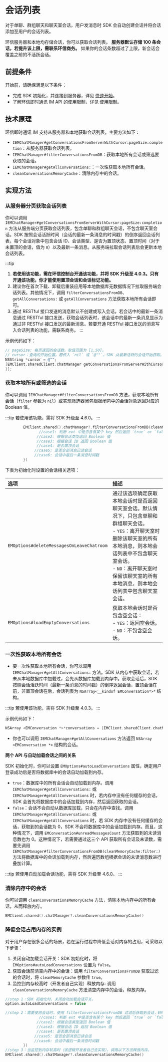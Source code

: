 # 会话列表

<Toc />

对于单聊、群组聊天和聊天室会话，用户发消息时 SDK 会自动创建会话并将会话添加至用户的会话列表。

环信服务器和本地均存储会话，你可以获取会话列表。 **服务器默认存储 100 条会话，若提升该上限，需联系环信商务。** 如果你的会话条数超过了上限，新会话会覆盖之前的不活跃会话。

## 前提条件

开始前，请确保满足以下条件：

- 完成 SDK 初始化，并连接到服务器，详见 [快速开始](quickstart.html)。
- 了解环信即时通讯 IM API 的使用限制，详见 [使用限制](/product/limitation.html)。

## 技术原理

环信即时通讯 IM 支持从服务器和本地获取会话列表，主要方法如下：

- `IEMChatManager#getConversationsFromServerWithCursor:pageSize:completion`：从服务器获取会话列表。
- `IEMChatManager#filterConversationsFromDB`：获取本地所有会话或筛选要获取的会话。
- `IEMChatManager#getAllConversations:`：一次性获取本地所有会话。
- `cleanConversationsMemoryCache`：清除内存中的会话。

## 实现方法

### 从服务器分页获取会话列表

你可以调用 `IEMChatManager#getConversationsFromServerWithCursor:pageSize:completion` 方法从服务端分页获取会话列表，包含单聊和群组聊天会话，不包含聊天室会话。SDK 按照会话活跃时间（会话的最新一条消息的时间戳）的倒序返回会话列表，每个会话对象中包含会话 ID、会话类型、是否为置顶状态、置顶时间（对于未置顶的会话，值为 `0`）以及最新一条消息。从服务端拉取会话列表后会更新本地会话列表。

:::tip
1. **若使用该功能，需在环信控制台开通该功能，并将 SDK 升级至 4.0.3。只有开通该功能，你才能使用置顶会话和会话标记功能。** 
2. 建议你在首次下载、卸载后重装应用等本地数据库无数据情况下拉取服务端会话列表。其他情况下，调用 `filterConversationsFromDB`、`getAllConversations:` 或 `getAllConversations` 方法获取本地所有会话即可。
3. 通过 RESTful 接口发送的消息默认不创建或写入会话。若会话中的最新一条消息通过 RESTful 接口发送，获取会话列表时，该会话中的最新一条消息显示为通过非 RESTful 接口发送的最新消息。若要开通 RESTful 接口发送的消息写入会话列表的功能，需联系商务。
:::

示例代码如下：

```objectivec
// pageSize: 每页返回的会话数。取值范围为 [1,50]。
// cursor：查询的开始位置。若传入 `nil` 或 `@""`，SDK 从最新活跃的会话开始获取。
NSString *cursor = @"";
[EMClient.sharedClient.chatManager getConversationsFromServerWithCursor:cursor pageSize:20 completion:^(EMCursorResult<EMConversation *> * _Nullable result, EMError * _Nullable error) {
}];
```

### 获取本地所有或筛选的会话

你可以调用 `IEMChatManager#filterConversationsFromDB` 方法，获取本地所有会话（`filter` 参数为 `nil`）或实现筛选器闭包根据闭包中的会话对象返回对应的 Boolean 值。

:::tip
若使用该功能，需将 SDK 升级至 4.6.0。
:::

```Swift
        EMClient.shared().chatManager?.filterConversationsFromDB(cleanMemoryCache: true, filter: { conversation in
               //case1: 判断 ext 中是否含有某个 key 然后返回 `true` or `false`
              //case2: 根据会话类型返回 Boolean 值
              //case3: 根据会话 ID 返回 Boolean 值
              //case4: 是否置顶会话
             //case5: 是否全部消息已读会话
             //case6: 会话中最后一条消息时间戳
        })
 ```

下表为初始化时设置的会话相关选项：

| 选项 | 描述    | 
 | :--------- | :----- |
 | `EMOptions#deleteMessagesOnLeaveChatroom`   | 通过该选项确定获取本地会话时是否返回聊天室会话。默认情况下，只包含单聊和群组聊天会话。<br/> - `YES`：离开聊天室时删除该聊天室的所有本地消息，则本地会话列表中不包含聊天室会话。<br/> - `NO`：离开聊天室时保留该聊天室的所有本地消息，则本地会话列表中包含聊天室会话。| 
 |`EMOptions#loadEmptyConversations` | 获取本地会话时是否包含空会话：<br/> - `YES`：返回空会话。<br/> - `NO`：不包含空会话。| 

### 一次性获取本地所有会话

- 要一次性获取本地所有会话，你可以调用 `IEMChatManager#getAllConversations:` 方法。SDK 从内存中获取会话，若未从本地数据库中加载过，会先从数据库加载到内存中。获取会话后，SDK 按照会话活跃时间（最新一条消息的时间戳）的倒序返回会话，置顶会话在前，非置顶会话在后，会话列表为 `NSArray<__kindof EMConversation*>*` 结构。

:::tip
若使用该功能，需将 SDK 升级至 4.0.3。
:::

示例代码如下：

```objectivec
NSArray <EMConversation *>*conversations = [EMClient.sharedClient.chatManager getAllConversations:YES];
```

- 你也可以调用 `IEMChatManager#getAllConversations` 方法返回 `NSArray <EMConversation *>` 结构的会话。

**两个 API 与自动加载会话之间的关系**

SDK 初始化时，你可以设置 `EMOptions#autoLoadConversations` 属性，确定用户登录成功后是否将数据库中的会话自动加载到内存。
- `true`：数据库中的所有会话会自动加载到内存。调用 `IEMChatManager#getAllConversations:` 或 `IEMChatManager#getAllConversations` 时，若内存中没有任何缓存的会话，SDK 会首先将数据库中的会话加载到内存，然后返回获取的会话。
- `false`：会话不会自动从数据库加载，只会在内存中查找。调用 `IEMChatManager#getAllConversations:` 或 `IEMChatManager#getAllConversations` 时，若 SDK 内存中没有任何缓存的会话，获取到的会话数为 0，SDK 不会将数据库中的会话加载到内存。而且，这种情况下，调用 `EMConversation#unreadMessagesCount` 方法获取到的未读消息数也为 0。这种情况下，若需要通过这三个 API 获取所有会话及未读数，需要先调用 `IEMChatManager#filterConversationsFromDB(cleanMemoryCache:filter:)` 方法将数据库中的会话加载到内存，然后遍历数组根据会话的未读消息数进行叠加计算。

:::tip
若使用自动加载会话功能，需将 SDK 升级至 4.6.0。
:::

### 清除内存中的会话

你可以调用 `cleanConversationsMemoryCache` 方法，清除本地内存中的所有会话，从而释放内存。

```Swift
EMClient.shared().chatManager?.cleanConversationsMemoryCache()
```

### 降低会话占用内存的实例

对于用户存在很多会话的场景，若在运行过程中降低会话对内存的占用，可采取以下步骤：

1. 关闭自动加载会话开关：SDK 初始化时，将 `EMOptions#autoLoadConversations` 设置为 `false`。
2. 获取会话前清空内存中的会话：调用 `filterConversationsFromDB` 获取过滤的会话时，将 `cleanMemoryCache` 参数传 `true`。
3. 监控到内存较高时（开发者自己实现）释放内存: 调用 `cleanConversationsMemoryCache` 方法清空内存中的会话，释放内存。

```Swift
//step 1：SDK 初始化时，关闭自动加载会话开关。
option.autoLoadConversations = false

//step 2：需要使用会话时，使用 filterConversationsFromDB 过滤后获取到会话，EMClient.shared().chatManager?.filterConversationsFromDB(cleanMemoryCache: true, filter: { conversation in
               //case1: 判断 ext 中是否含有某个 key 然后返回 `true` or `false`
              //case2: 根据会话类型返回 Boolean 值
              //case3: 根据会话 ID 返回 Boolean 值
              //case4: 是否置顶会话
             //case5: 是否全部消息已读会话
             //case6: 会话中最后一条消息时间戳
        })
//step 3：当监控到内存较高时（该逻辑开发者自己去实现），调用以下方法释放内存。
EMClient.shared().chatManager?.cleanConversationsMemoryCache()

```